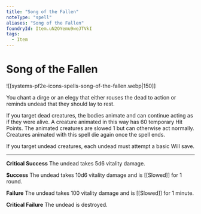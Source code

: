 ```yaml
---
title: "Song of the Fallen"
noteType: "spell"
aliases: "Song of the Fallen"
foundryId: Item.uN2OYemu9weJTVkI
tags:
  - Item
---
```


# Song of the Fallen
![[systems-pf2e-icons-spells-song-of-the-fallen.webp|150]]

You chant a dirge or an elegy that either rouses the dead to action or reminds undead that they should lay to rest.

If you target dead creatures, the bodies animate and can continue acting as if they were alive. A creature animated in this way has 60 temporary Hit Points. The animated creatures are slowed 1 but can otherwise act normally. Creatures animated with this spell die again once the spell ends.

If you target undead creatures, each undead must attempt a basic Will save.

* * *

**Critical Success** The undead takes 5d6 vitality damage.

**Success** The undead takes 10d6 vitality damage and is [[Slowed]] for 1 round.

**Failure** The undead takes 100 vitality damage and is [[Slowed]] for 1 minute.

**Critical Failure** The undead is destroyed.
